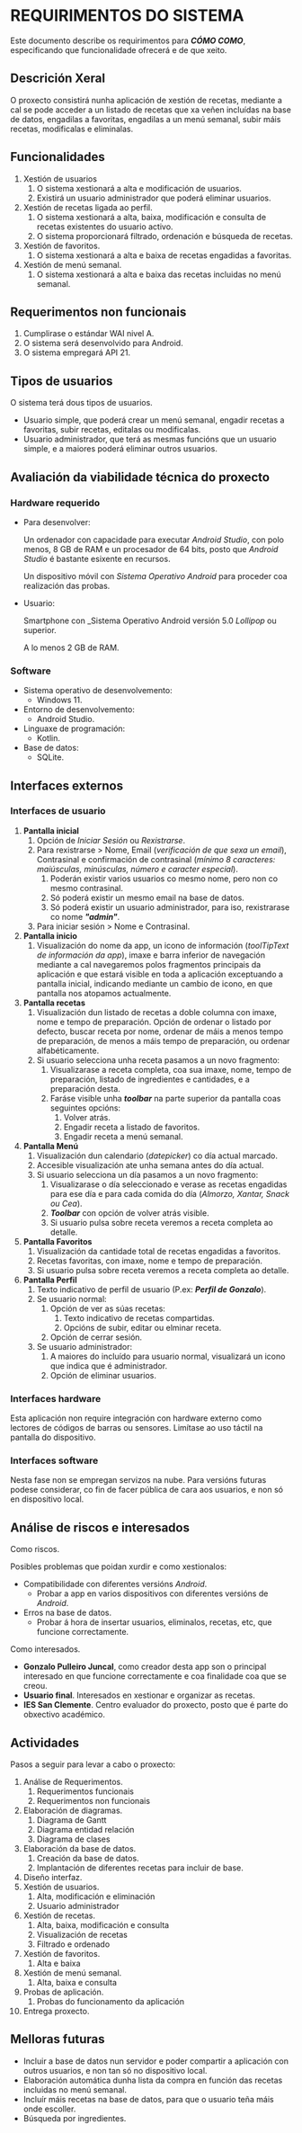 # REQUIRIMENTOS DO SISTEMA
Este documento describe os requirimentos para ***CÓMO COMO***, especificando que funcionalidade ofrecerá e de que xeito.

## Descrición Xeral

O proxecto consistirá nunha aplicación de xestión de recetas, mediante a cal se pode acceder a un listado de recetas que xa veñen incluídas na base de datos, 
engadilas a favoritas, engadilas a un menú semanal, subir máis recetas, modificalas e eliminalas. 

## Funcionalidades

1. Xestión de usuarios
   1. O sistema xestionará a alta e modificación de usuarios.
   2. Existirá un usuario administrador que poderá eliminar usuarios.
2. Xestión de recetas ligada ao perfil.
   1. O sistema xestionará	a alta, baixa, modificación e consulta de recetas existentes do usuario activo.
   2. O sistema proporcionará filtrado, ordenación e búsqueda de recetas. 
3. Xestión de favoritos.
   1. O sistema xestionará a alta e baixa de recetas engadidas a favoritas.
4. Xestión de menú semanal.
   1. O sistema xestionará a alta e baixa das recetas incluidas no menú semanal.
 
## Requerimentos non funcionais
1. Cumplirase o estándar WAI nivel A.
2. O sistema será desenvolvido para Android.
3. O sistema empregará API 21.

## Tipos de usuarios
O sistema terá dous tipos de usuarios.

  * Usuario simple, que poderá crear un menú semanal, engadir recetas a favoritas, subir recetas, editalas ou modificalas. 
  * Usuario administrador, que terá as mesmas funcións que un usuario simple, e a maiores poderá eliminar outros usuarios.


## Avaliación da viabilidade técnica do proxecto

### Hardware requerido
- Para desenvolver:

    Un ordenador con capacidade para executar _Android Studio_, con polo menos, 8 GB de RAM e un procesador de 64 bits, posto que _Android Studio_ é bastante esixente en recursos.

    Un dispositivo móvil con _Sistema Operativo Android_ para proceder coa realización das probas.

- Usuario:

    Smartphone con _Sistema Operativo Android versión 5.0 _Lollipop_ ou superior.

    A lo menos 2 GB de RAM.

### Software

- Sistema operativo de desenvolvemento: 
  - Windows 11.
- Entorno de desenvolvemento:
  - Android Studio. 
- Linguaxe de programación:
  - Kotlin.
- Base de datos:
  - SQLite.

## Interfaces externos

### Interfaces de usuario

1. **Pantalla inicial**
   1. Opción de _Iniciar Sesión_ ou _Rexistrarse_.
   2. Para rexistrarse > Nome, Email (_verificación de que sexa un email_), Contrasinal e confirmación de contrasinal (_mínimo 8 caracteres: maiúsculas, minúsculas, número e caracter especial_).
      1. Poderán existir varios usuarios co mesmo nome, pero non co mesmo contrasinal.
      2. Só poderá existir un mesmo email na base de datos.
      3. Só poderá existir un usuario administrador, para iso, rexistrarase co nome ***"admin"***.
   3. Para iniciar sesión > Nome e Contrasinal.
2. **Pantalla inicio**
   1. Visualización do nome da app, un icono de información (_toolTipText de información da app_), imaxe e barra inferior de navegación mediante a cal navegaremos polos fragmentos principais da aplicación e que estará visible en toda a aplicación exceptuando a pantalla inicial, indicando mediante un cambio de icono, en que pantalla nos atopamos actualmente.
3. **Pantalla recetas**
   1. Visualización dun listado de recetas a doble columna con imaxe, nome e tempo de preparación.
    Opción de ordenar o listado por defecto, buscar receta por nome, ordenar de máis a menos tempo de preparación, de menos a máis tempo de preparación, ou ordenar alfabéticamente.
   2. Si usuario selecciona unha receta pasamos a un novo fragmento:
      1. Visualizarase a receta completa, coa sua imaxe, nome, tempo de preparación, listado de ingredientes e cantidades, e a preparación desta.
      2. Faráse visible unha ***toolbar*** na parte superior da pantalla coas seguintes opcións:
         1. Volver atrás.
         2. Engadir receta a listado de favoritos.
         3. Engadir receta a menú semanal.
4. **Pantalla Menú**
   1. Visualización dun calendario (_datepicker_) co día actual marcado.
   2. Accesible visualización ate unha semana antes do día actual.
   3. Si usuario selecciona un día pasamos a un novo fragmento:
      1. Visualizarase o día seleccionado e verase as recetas engadidas para ese día e para cada comida do día (_Almorzo, Xantar, Snack ou Cea_).
      2. ***Toolbar*** con opción de volver atrás visible.
      3. Si usuario pulsa sobre receta veremos a receta completa ao detalle.
5. **Pantalla Favoritos**
   1. Visualización da cantidade total de recetas engadidas a favoritos.
   2. Recetas favoritas, con imaxe, nome e tempo de preparación. 
   3. Si usuario pulsa sobre receta veremos a receta completa ao detalle.
6. **Pantalla Perfil**
   1. Texto indicativo de perfil de usuario (P.ex: ***Perfil de Gonzalo***).
   2. Se usuario normal:
      1. Opción de ver as súas recetas:
         1. Texto indicativo de recetas compartidas.
         2. Opcións de subir, editar ou elminar receta.
      2. Opción de cerrar sesión.
   3. Se usuario administrador:
      1. A maiores do incluído para usuario normal, visualizará un icono que indica que é administrador.
      2. Opción de eliminar usuarios.


### Interfaces hardware
Esta aplicación non require integración con hardware externo como lectores de códigos 
de barras ou sensores. Limítase ao uso táctil na pantalla do dispositivo.

### Interfaces software
Nesta fase non se empregan servizos na nube. Para versións futuras podese considerar, co 
fin de facer pública de cara aos usuarios, e non só en dispositivo local.

## Análise de riscos e interesados
Como riscos.

Posibles problemas que poidan xurdir e como xestionalos:

- Compatibilidade con diferentes versións _Android_.
  - Probar a app en varios dispositivos con diferentes versións de _Android_.
- Erros na base de datos.
  - Probar á hora de insertar usuarios, eliminalos, recetas, etc, que funcione correctamente.

Como interesados.

- **Gonzalo Pulleiro Juncal**, como creador desta app son o principal interesado en que funcione correctamente e coa finalidade coa que se creou.
- **Usuario final**. Interesados en xestionar e organizar as recetas.
- **IES San Clemente**. Centro evaluador do proxecto, posto que é parte do obxectivo académico.

## Actividades
Pasos a seguir para levar a cabo o proxecto:

1. Análise de Requerimentos.
   1. Requerimentos funcionais
   2.  Requerimentos non funcionais  
2. Elaboración de diagramas.
   1. Diagrama de Gantt
   2. Diagrama entidad relación
   3. Diagrama de clases
3. Elaboración da base de datos.
   1. Creación da base de datos.
   2. Implantación de diferentes recetas para incluir de base.
4. Diseño interfaz.
5. Xestión de usuarios.
   1. Alta, modificación e eliminación
   2. Usuario administrador
6. Xestión de recetas.
   1. Alta, baixa, modificación e consulta
   2. Visualización de recetas
   3. Filtrado e ordenado
7. Xestión de favoritos.
   1. Alta e baixa
8. Xestión de menú semanal.
   1. Alta, baixa e consulta
9.  Probas de aplicación.
    1.  Probas do funcionamento da aplicación
10. Entrega proxecto.


## Melloras futuras
* Incluir a base de datos nun servidor e poder compartir a aplicación con outros usuarios, e non tan só no dispositivo local.
* Elaboración automática dunha lista da compra en función das recetas incluidas no menú semanal.
* Incluír máis recetas na base de datos, para que o usuario teña máis onde escoller.
* Búsqueda por ingredientes. 




